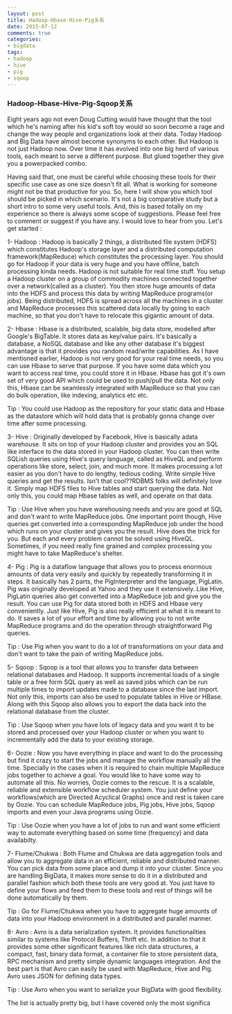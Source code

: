 ```yaml
---
layout: post
title: Hadoop-Hbase-Hive-Pig关系
date: 2015-07-12
comments: true
categories:
- bigdata
tags:
- hadoop
- hive
- pig
- sqoop
---
```


### Hadoop-Hbase-Hive-Pig-Sqoop关系

Eight years ago not even Doug Cutting would have thought that the tool which he's naming after his kid's soft toy would so soon become a rage and change the way people and organizations look at their data. Today Hadoop and Big Data have almost become synonyms to each other. But Hadoop is not just Hadoop now. Over time it has evolved into one big herd of various tools, each meant to serve a different purpose. But glued together they give you a powerpacked combo.

Having said that, one must be careful while choosing these tools for their specific use case as one size doesn't fit all. What is working for someone might not be that productive for you. So, here I will show you which tool should be picked in which scenario. It's not a big comparative study but a short intro to some very useful tools. And, this is based totally on my experience so there is always some scope of suggestions. Please feel free to comment or suggest if you have any. I would love to hear from you. Let's get started :

1- Hadoop : Hadoop is basically 2 things, a distributed file system (HDFS) which constitutes Hadoop's storage layer and a distributed computation framework(MapReduce) which constitutes the processing layer. You should go for Hadoop if your data is very huge and you have offline, batch processing kinda needs. Hadoop is not suitable for real time stuff. You setup a Hadoop cluster on a group of commodity machines connected together over a network(called as a cluster). You then store huge amounts of data into the HDFS and process this data by writing MapReduce programs(or jobs). Being distributed, HDFS is spread across all the machines in a cluster and MapReduce processes this scattered data locally by going to each machine, so that you don't have to relocate this gigantic amount of data.

2- Hbase : Hbase is a distributed, scalable, big data store, modelled after Google's BigTable. It stores data as key/value pairs. It's basically a database, a NoSQL database and like any other database it's biggest advantage is that it provides you random read/write capabilities. As I have mentioned earlier, Hadoop is not very good for your real time needs, so you can use Hbase to serve that purpose. If you have some data which you want to access real time, you could store it in Hbase. Hbase has got it's own set of very good API which could be used to push/pull the data. Not only this, Hbase can be seamlessly integrated with MapReduce so that you can do bulk operation, like indexing, analytics etc etc.

Tip : You could use Hadoop as the repository for your static data and Hbase as the datastore which will hold data that is probably gonna change over time after some processing.

3- Hive : Originally developed by Facebook, Hive is basically adata warehouse. It sits on top of your Hadoop cluster and provides you an SQL like interface to the data stored in your Hadoop cluster. You can then write SQLish queries using Hive's query language, called as HiveQL and perform operations like store, select, join, and much more. It makes processing a lot easier as you don't have to do lengthy, tedious coding. Write simple Hive queries and get the results. Isn't that cool??RDBMS folks will definitely love it. Simply map HDFS files to Hive tables and start querying the data. Not only this, you could map Hbase tables as well, and operate on that data.

Tip : Use Hive when you have warehousing needs and you are good at SQL and don't want to write MapReduce jobs. One important point though, Hive queries get converted into a corresponding MapReduce job under the hood which runs on your cluster and gives you the result. Hive does the trick for you. But each and every problem cannot be solved using HiveQL. Sometimes, if you need really fine grained and complex processing you might have to take MapReduce's shelter.

4- Pig : Pig is a dataflow language that allows you to process enormous amounts of data very easily and quickly by repeatedly transforming it in steps. It basically has 2 parts, the PigInterpreter and the language, PigLatin. Pig was originally developed at Yahoo and they use it extensively. Like Hive, PigLatin queries also get converted into a MapReduce job and give you the result. You can use Pig for data stored both in HDFS and Hbase very conveniently. Just like Hive, Pig is also really efficient at what it is meant to do. It saves a lot of your effort and time by allowing you to not write MapReduce programs and do the operation through straightforward Pig queries.

Tip : Use Pig when you want to do a lot of transformations on your data and don't want to take the pain of writing MapReduce jobs.

5- Sqoop : Sqoop is a tool that allows you to transfer data between relational databases and Hadoop. It supports incremental loads of a single table or a free form SQL query as well as saved jobs which can be run multiple times to import updates made to a database since the last import. Not only this, imports can also be used to populate tables in Hive or HBase. Along with this Sqoop also allows you to export the data back into the relational database from the cluster.

Tip : Use Sqoop when you have lots of legacy data and you want it to be stored and processed over your Hadoop cluster or when you want to incrementally add the data to your existing storage.

6- Oozie : Now you have everything in place and want to do the processing but find it crazy to start the jobs and manage the workflow manually all the time. Specially in the cases when it is required to chain multiple MapReduce jobs together to achieve a goal. You would like to have some way to automate all this. No worries, Oozie comes to the rescue. It is a scalable, reliable and extensible workflow scheduler system. You just define your workflows(which are Directed Acyclical Graphs) once and rest is taken care by Oozie. You can schedule MapReduce jobs, Pig jobs, Hive jobs, Sqoop imports and even your Java programs using Oozie.

Tip : Use Oozie when you have a lot of jobs to run and want some efficient way to automate everything based on some time (frequency) and data availabilty.

7- Flume/Chukwa : Both Flume and Chukwa are data aggregation tools and allow you to aggregate data in an efficient, reliable and distributed manner. You can pick data from some place and dump it into your cluster. Since you are handling BigData, it makes more sense to do it in a distributed and parallel fashion which both these tools are very good at. You just have to define your flows and feed them to these tools and rest of things will be done automatically by them.

Tip : Go for Flume/Chukwa when you have to aggregate huge amounts of data into your Hadoop environment in a distributed and parallel manner.

8- Avro : Avro is a data serialization system. It provides functionalities similar to systems like Protocol Buffers, Thrift etc. In addition to that it provides some other significant features like rich data structures, a compact, fast, binary data format, a container file to store persistent data, RPC mechanism and pretty simple dynamic languages integration. And the best part is that Avro can easily be used with MapReduce, Hive and Pig. Avro uses JSON for defining data types.

Tip : Use Avro when you want to serialize your BigData with good flexibility.

The list is actually pretty big, but I have covered only the most significa